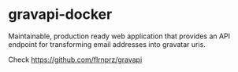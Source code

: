 # gravapi-docker

Maintainable, production ready web application that provides an API endpoint for transforming email addresses into gravatar uris.

Check <https://github.com/flrnprz/gravapi>
